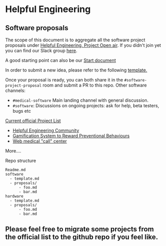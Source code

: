 # Helpful Engineering

## Software proposals



The scope of this document is to aggregate all the software project proposals under [Helpful Engineering, Project Open air](https://www.projectopenair.org/). If you didn't join yet you can find our Slack group [here](https://join.slack.com/t/helpfulengineering/shared_invite/zt-csc50xh2-fUHR8BDGIqPDVyadU73roA).

A good starting point can also be our [Start document](https://docs.google.com/document/d/1cM87eJdXhP_8e9gJJZ_SnZXdo_huWsBmMzcqYWbhEOg/edit#)

In order to submit a new idea, please refer to the following [template.](https://docs.google.com/document/d/1EQV5o8PHnuWJVn_pNFHlXyUQVD0FLCCMJQsT7IqFt8s/edit#heading=h.7ckm96og92vf)



Once your proposal is ready, you can both share it in the `#software-project-proposal` room and submit a PR to this repo.
Other software channels:
* `#medical-software` Main landing channel with general discussion.
* `#software`: Discussions on ongoing projects: ask for help, beta testers, bugs etc


[Current official Project List](https://docs.google.com/document/d/1BwKbX884kILyBl_gzp-rfDVQ--BRB_7ZOE-T37N7Uxs/edit#heading=h.j1ba0wxfh484)



* [Helpful Engineering Community](https://docs.google.com/document/d/1qYduD0ZmTZG1Ox5on_MBXrQabxdpd_ueiPN9SDq6ik4/edit?usp=sharing)
* [Gamification System to Reward Preventional Behaviours](https://docs.google.com/document/d/17r9KWWvIOUGAc0LWlvV6XlP1gR7LOLXnFTYUYTZZLlc/edit#heading=h.7ckm96og92vf)
* [Web medical "call" center](https://docs.google.com/document/d/13cNIM_PWvbFmaYsoT6gMaCJ0JvitNA_yxzuInR1Tw7Q/edit?usp=sharing)


More....

Repo structure
```
Readme.md
software
  - template.md
  - proposals/
      - foo.md
      - bar.md
hardware
  - template.md
  - proposals/
      - foo.md
      - bar.md
```


## Please feel free to migrate some projects from the official list to the github repo if you feel like.

